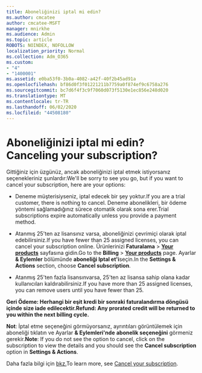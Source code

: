 ```yaml
---
title: Aboneliğinizi iptal mi edin?
ms.author: cmcatee
author: cmcatee-MSFT
manager: mnirkhe
ms.audience: Admin
ms.topic: article
ROBOTS: NOINDEX, NOFOLLOW
localization_priority: Normal
ms.collection: Adm_O365
ms.custom:
- "4"
- "1400001"
ms.assetid: e0ba53f0-3b0a-4082-a42f-40f2b45ad91a
ms.openlocfilehash: bf86d0f3f01221211b7759a0f874ef9c6758a276
ms.sourcegitcommit: bc7d6f4f3c9f7060d073f5130e1ec856e248d020
ms.translationtype: MT
ms.contentlocale: tr-TR
ms.lasthandoff: 06/02/2020
ms.locfileid: "44508180"
---
```

# <a name="canceling-your-subscription"></a><span data-ttu-id="ae604-102">Aboneliğinizi iptal mi edin?</span><span class="sxs-lookup"><span data-stu-id="ae604-102">Canceling your subscription?</span></span>

<span data-ttu-id="ae604-103">Gittiğiniz için üzgünüz, ancak aboneliğinizi iptal etmek istiyorsanız seçenekleriniz şunlardır:</span><span class="sxs-lookup"><span data-stu-id="ae604-103">We'll be sorry to see you go, but if you want to cancel your subscription, here are your options:</span></span>
  
- <span data-ttu-id="ae604-104">Deneme müşterisiyseniz, iptal edecek bir şey yoktur.</span><span class="sxs-lookup"><span data-stu-id="ae604-104">If you are a trial customer, there is nothing to cancel.</span></span> <span data-ttu-id="ae604-105">Deneme abonelikleri, bir ödeme yöntemi sağlamadığınız sürece otomatik olarak sona erer.</span><span class="sxs-lookup"><span data-stu-id="ae604-105">Trial subscriptions expire automatically unless you provide a payment method.</span></span>

- <span data-ttu-id="ae604-106">Atanmış 25'ten az lisansınız varsa, aboneliğinizi çevrimiçi olarak iptal edebilirsiniz.</span><span class="sxs-lookup"><span data-stu-id="ae604-106">If you have fewer than 25 assigned licenses, you can cancel your subscription online.</span></span> <span data-ttu-id="ae604-107">Ürünlerinizi **Faturalama** \> **[Your products](https://go.microsoft.com/fwlink/p/?linkid=842054)** sayfasına gidin.</span><span class="sxs-lookup"><span data-stu-id="ae604-107">Go to the **Billing** \> **[Your products](https://go.microsoft.com/fwlink/p/?linkid=842054)** page.</span></span> <span data-ttu-id="ae604-108">Ayarlar **& Eylemler** bölümünde **aboneliği Iptal et'i**seçin.</span><span class="sxs-lookup"><span data-stu-id="ae604-108">In the **Settings & Actions** section, choose **Cancel subscription**.</span></span>

- <span data-ttu-id="ae604-109">Atanmış 25'ten fazla lisansınvarsa, 25'ten az lisansa sahip olana kadar kullanıcıları kaldırabilirsiniz.</span><span class="sxs-lookup"><span data-stu-id="ae604-109">If you have more than 25 assigned licenses, you can remove users until you have fewer than 25.</span></span>
  
<span data-ttu-id="ae604-110">**Geri Ödeme: Herhangi bir eşit kredi bir sonraki faturalandırma döngüsü içinde size iade edilecektir.**</span><span class="sxs-lookup"><span data-stu-id="ae604-110">**Refund: Any prorated credit will be returned to you within the next billing cycle.**</span></span> 

<span data-ttu-id="ae604-111">**Not**: İptal etme seçeneğini görmüyorsanız, ayrıntıları görüntülemek için aboneliği tıklatın ve Ayarlar **& Eylemleri'nde** **abonelik seçeneğini** görmeniz gerekir.</span><span class="sxs-lookup"><span data-stu-id="ae604-111">**Note**: If you do not see the option to cancel, click on the subscription to view the details and you should see the **Cancel subscription** option in **Settings & Actions**.</span></span> 

<span data-ttu-id="ae604-112">Daha fazla bilgi için [bkz.](https://docs.microsoft.com/microsoft-365/commerce/subscriptions/cancel-your-subscription)</span><span class="sxs-lookup"><span data-stu-id="ae604-112">To learn more, see [Cancel your subscription](https://docs.microsoft.com/microsoft-365/commerce/subscriptions/cancel-your-subscription).</span></span>
